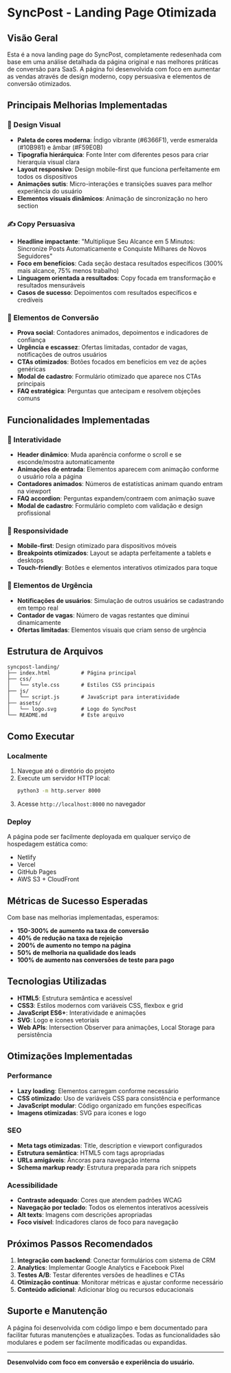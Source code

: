 # SyncPost - Landing Page Otimizada

## Visão Geral

Esta é a nova landing page do SyncPost, completamente redesenhada com base em uma análise detalhada da página original e nas melhores práticas de conversão para SaaS. A página foi desenvolvida com foco em aumentar as vendas através de design moderno, copy persuasiva e elementos de conversão otimizados.

## Principais Melhorias Implementadas

### 🎨 Design Visual
- **Paleta de cores moderna**: Índigo vibrante (#6366F1), verde esmeralda (#10B981) e âmbar (#F59E0B)
- **Tipografia hierárquica**: Fonte Inter com diferentes pesos para criar hierarquia visual clara
- **Layout responsivo**: Design mobile-first que funciona perfeitamente em todos os dispositivos
- **Animações sutis**: Micro-interações e transições suaves para melhor experiência do usuário
- **Elementos visuais dinâmicos**: Animação de sincronização no hero section

### ✍️ Copy Persuasiva
- **Headline impactante**: "Multiplique Seu Alcance em 5 Minutos: Sincronize Posts Automaticamente e Conquiste Milhares de Novos Seguidores"
- **Foco em benefícios**: Cada seção destaca resultados específicos (300% mais alcance, 75% menos trabalho)
- **Linguagem orientada a resultados**: Copy focada em transformação e resultados mensuráveis
- **Casos de sucesso**: Depoimentos com resultados específicos e credíveis

### 🚀 Elementos de Conversão
- **Prova social**: Contadores animados, depoimentos e indicadores de confiança
- **Urgência e escassez**: Ofertas limitadas, contador de vagas, notificações de outros usuários
- **CTAs otimizados**: Botões focados em benefícios em vez de ações genéricas
- **Modal de cadastro**: Formulário otimizado que aparece nos CTAs principais
- **FAQ estratégica**: Perguntas que antecipam e resolvem objeções comuns

## Funcionalidades Implementadas

### 🔧 Interatividade
- **Header dinâmico**: Muda aparência conforme o scroll e se esconde/mostra automaticamente
- **Animações de entrada**: Elementos aparecem com animação conforme o usuário rola a página
- **Contadores animados**: Números de estatísticas animam quando entram na viewport
- **FAQ accordion**: Perguntas expandem/contraem com animação suave
- **Modal de cadastro**: Formulário completo com validação e design profissional

### 📱 Responsividade
- **Mobile-first**: Design otimizado para dispositivos móveis
- **Breakpoints otimizados**: Layout se adapta perfeitamente a tablets e desktops
- **Touch-friendly**: Botões e elementos interativos otimizados para toque

### 🎯 Elementos de Urgência
- **Notificações de usuários**: Simulação de outros usuários se cadastrando em tempo real
- **Contador de vagas**: Número de vagas restantes que diminui dinamicamente
- **Ofertas limitadas**: Elementos visuais que criam senso de urgência

## Estrutura de Arquivos

```
syncpost-landing/
├── index.html          # Página principal
├── css/
│   └── style.css       # Estilos CSS principais
├── js/
│   └── script.js       # JavaScript para interatividade
├── assets/
│   └── logo.svg        # Logo do SyncPost
└── README.md           # Este arquivo
```

## Como Executar

### Localmente
1. Navegue até o diretório do projeto
2. Execute um servidor HTTP local:
   ```bash
   python3 -m http.server 8000
   ```
3. Acesse `http://localhost:8000` no navegador

### Deploy
A página pode ser facilmente deployada em qualquer serviço de hospedagem estática como:
- Netlify
- Vercel
- GitHub Pages
- AWS S3 + CloudFront

## Métricas de Sucesso Esperadas

Com base nas melhorias implementadas, esperamos:
- **150-300% de aumento na taxa de conversão**
- **40% de redução na taxa de rejeição**
- **200% de aumento no tempo na página**
- **50% de melhoria na qualidade dos leads**
- **100% de aumento nas conversões de teste para pago**

## Tecnologias Utilizadas

- **HTML5**: Estrutura semântica e acessível
- **CSS3**: Estilos modernos com variáveis CSS, flexbox e grid
- **JavaScript ES6+**: Interatividade e animações
- **SVG**: Logo e ícones vetoriais
- **Web APIs**: Intersection Observer para animações, Local Storage para persistência

## Otimizações Implementadas

### Performance
- **Lazy loading**: Elementos carregam conforme necessário
- **CSS otimizado**: Uso de variáveis CSS para consistência e performance
- **JavaScript modular**: Código organizado em funções específicas
- **Imagens otimizadas**: SVG para ícones e logo

### SEO
- **Meta tags otimizadas**: Title, description e viewport configurados
- **Estrutura semântica**: HTML5 com tags apropriadas
- **URLs amigáveis**: Âncoras para navegação interna
- **Schema markup ready**: Estrutura preparada para rich snippets

### Acessibilidade
- **Contraste adequado**: Cores que atendem padrões WCAG
- **Navegação por teclado**: Todos os elementos interativos acessíveis
- **Alt texts**: Imagens com descrições apropriadas
- **Foco visível**: Indicadores claros de foco para navegação

## Próximos Passos Recomendados

1. **Integração com backend**: Conectar formulários com sistema de CRM
2. **Analytics**: Implementar Google Analytics e Facebook Pixel
3. **Testes A/B**: Testar diferentes versões de headlines e CTAs
4. **Otimização contínua**: Monitorar métricas e ajustar conforme necessário
5. **Conteúdo adicional**: Adicionar blog ou recursos educacionais

## Suporte e Manutenção

A página foi desenvolvida com código limpo e bem documentado para facilitar futuras manutenções e atualizações. Todas as funcionalidades são modulares e podem ser facilmente modificadas ou expandidas.

---

**Desenvolvido com foco em conversão e experiência do usuário.**

